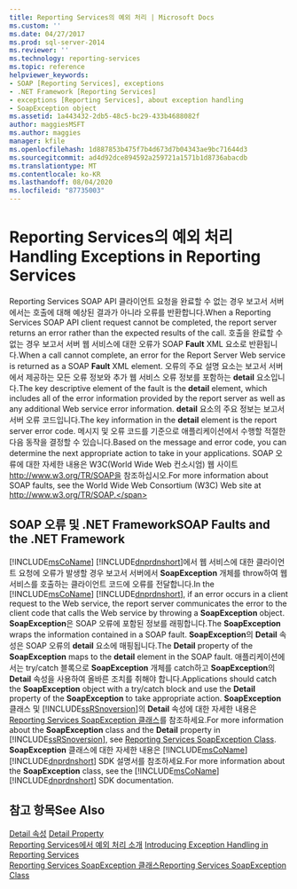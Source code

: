 ```yaml
---
title: Reporting Services의 예외 처리 | Microsoft Docs
ms.custom: ''
ms.date: 04/27/2017
ms.prod: sql-server-2014
ms.reviewer: ''
ms.technology: reporting-services
ms.topic: reference
helpviewer_keywords:
- SOAP [Reporting Services], exceptions
- .NET Framework [Reporting Services]
- exceptions [Reporting Services], about exception handling
- SoapException object
ms.assetid: 1a443432-2db5-48c5-bc29-433b4688082f
author: maggiesMSFT
ms.author: maggies
manager: kfile
ms.openlocfilehash: 1d887853b475f7b4d673d7b04343ae9bc71644d3
ms.sourcegitcommit: ad4d92dce894592a259721a1571b1d8736abacdb
ms.translationtype: MT
ms.contentlocale: ko-KR
ms.lasthandoff: 08/04/2020
ms.locfileid: "87735003"
---
```

# <a name="handling-exceptions-in-reporting-services"></a><span data-ttu-id="8195f-102">Reporting Services의 예외 처리</span><span class="sxs-lookup"><span data-stu-id="8195f-102">Handling Exceptions in Reporting Services</span></span>
  <span data-ttu-id="8195f-103">Reporting Services SOAP API 클라이언트 요청을 완료할 수 없는 경우 보고서 서버에서는 호출에 대해 예상된 결과가 아니라 오류를 반환합니다.</span><span class="sxs-lookup"><span data-stu-id="8195f-103">When a Reporting Services SOAP API client request cannot be completed, the report server returns an error rather than the expected results of the call.</span></span> <span data-ttu-id="8195f-104">호출을 완료할 수 없는 경우 보고서 서버 웹 서비스에 대한 오류가 SOAP **Fault** XML 요소로 반환됩니다.</span><span class="sxs-lookup"><span data-stu-id="8195f-104">When a call cannot complete, an error for the Report Server Web service is returned as a SOAP **Fault** XML element.</span></span> <span data-ttu-id="8195f-105">오류의 주요 설명 요소는 보고서 서버에서 제공하는 모든 오류 정보와 추가 웹 서비스 오류 정보를 포함하는 **detail** 요소입니다.</span><span class="sxs-lookup"><span data-stu-id="8195f-105">The key descriptive element of the fault is the **detail** element, which includes all of the error information provided by the report server as well as any additional Web service error information.</span></span> <span data-ttu-id="8195f-106">**detail** 요소의 주요 정보는 보고서 서버 오류 코드입니다.</span><span class="sxs-lookup"><span data-stu-id="8195f-106">The key information in the **detail** element is the report server error code.</span></span> <span data-ttu-id="8195f-107">메시지 및 오류 코드를 기준으로 애플리케이션에서 수행할 적절한 다음 동작을 결정할 수 있습니다.</span><span class="sxs-lookup"><span data-stu-id="8195f-107">Based on the message and error code, you can determine the next appropriate action to take in your applications.</span></span> <span data-ttu-id="8195f-108">SOAP 오류에 대한 자세한 내용은 W3C(World Wide Web 컨소시엄) 웹 사이트 http://www.w3.org/TR/SOAP을 참조하십시오.</span><span class="sxs-lookup"><span data-stu-id="8195f-108">For more information about SOAP faults, see the World Wide Web Consortium (W3C) Web site at http://www.w3.org/TR/SOAP.</span></span>  
  
## <a name="soap-faults-and-the-net-framework"></a><span data-ttu-id="8195f-109">SOAP 오류 및 .NET Framework</span><span class="sxs-lookup"><span data-stu-id="8195f-109">SOAP Faults and the .NET Framework</span></span>  
 <span data-ttu-id="8195f-110">[!INCLUDE[msCoName](../../includes/msconame-md.md)] [!INCLUDE[dnprdnshort](../../includes/dnprdnshort-md.md)]에서 웹 서비스에 대한 클라이언트 요청에 오류가 발생할 경우 보고서 서버에서 **SoapException** 개체를 throw하여 웹 서비스를 호출하는 클라이언트 코드에 오류를 전달합니다.</span><span class="sxs-lookup"><span data-stu-id="8195f-110">In the [!INCLUDE[msCoName](../../includes/msconame-md.md)] [!INCLUDE[dnprdnshort](../../includes/dnprdnshort-md.md)], if an error occurs in a client request to the Web service, the report server communicates the error to the client code that calls the Web service by throwing a **SoapException** object.</span></span> <span data-ttu-id="8195f-111">**SoapException**은 SOAP 오류에 포함된 정보를 래핑합니다.</span><span class="sxs-lookup"><span data-stu-id="8195f-111">The **SoapException** wraps the information contained in a SOAP fault.</span></span> <span data-ttu-id="8195f-112">**SoapException**의 **Detail** 속성은 SOAP 오류의 **detail** 요소에 매핑됩니다.</span><span class="sxs-lookup"><span data-stu-id="8195f-112">The **Detail** property of the **SoapException** maps to the **detail** element in the SOAP fault.</span></span> <span data-ttu-id="8195f-113">애플리케이션에서는 try/catch 블록으로 **SoapException** 개체를 catch하고 **SoapException**의 **Detail** 속성을 사용하여 올바른 조치를 취해야 합니다.</span><span class="sxs-lookup"><span data-stu-id="8195f-113">Applications should catch the **SoapException** object with a try/catch block and use the **Detail** property of the **SoapException** to take appropriate action.</span></span> <span data-ttu-id="8195f-114">**SoapException** 클래스 및 [!INCLUDE[ssRSnoversion](../../includes/ssrsnoversion-md.md)]의 **Detail** 속성에 대한 자세한 내용은 [Reporting Services SoapException 클래스](soapexception-class/reporting-services-soapexception-class.md)를 참조하세요.</span><span class="sxs-lookup"><span data-stu-id="8195f-114">For more information about the **SoapException** class and the **Detail** property in [!INCLUDE[ssRSnoversion](../../includes/ssrsnoversion-md.md)], see [Reporting Services SoapException Class](soapexception-class/reporting-services-soapexception-class.md).</span></span> <span data-ttu-id="8195f-115">**SoapException** 클래스에 대한 자세한 내용은 [!INCLUDE[msCoName](../../includes/msconame-md.md)] [!INCLUDE[dnprdnshort](../../includes/dnprdnshort-md.md)] SDK 설명서를 참조하세요.</span><span class="sxs-lookup"><span data-stu-id="8195f-115">For more information about the **SoapException** class, see the [!INCLUDE[msCoName](../../includes/msconame-md.md)] [!INCLUDE[dnprdnshort](../../includes/dnprdnshort-md.md)] SDK documentation.</span></span>  
  
## <a name="see-also"></a><span data-ttu-id="8195f-116">참고 항목</span><span class="sxs-lookup"><span data-stu-id="8195f-116">See Also</span></span>  
 <span data-ttu-id="8195f-117">[Detail 속성](soapexception-class/detail-property.md) </span><span class="sxs-lookup"><span data-stu-id="8195f-117">[Detail Property](soapexception-class/detail-property.md) </span></span>  
 <span data-ttu-id="8195f-118">[Reporting Services에서 예외 처리 소개](introducing-exception-handling-in-reporting-services.md) </span><span class="sxs-lookup"><span data-stu-id="8195f-118">[Introducing Exception Handling in Reporting Services](introducing-exception-handling-in-reporting-services.md) </span></span>  
 [<span data-ttu-id="8195f-119">Reporting Services SoapException 클래스</span><span class="sxs-lookup"><span data-stu-id="8195f-119">Reporting Services SoapException Class</span></span>](soapexception-class/reporting-services-soapexception-class.md)  
  
  
